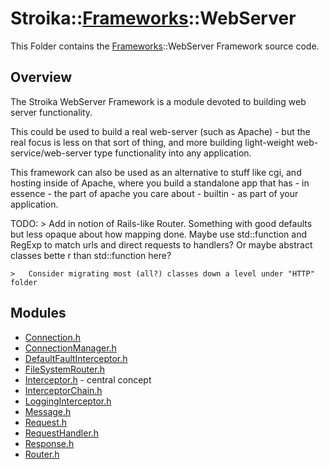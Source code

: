 # Stroika::[Frameworks](../ReadMe.md)::WebServer

This Folder contains the [Frameworks](../ReadMe.md)::WebServer Framework source code.

## Overview

The Stroika WebServer Framework is a module devoted to building web server functionality.

This could be used to build a real web-server (such as Apache) - but the real focus is less
on that sort of thing, and more building light-weight web-service/web-server type functionality
into any application.

This framework can also be used as an alternative to stuff like cgi, and hosting inside of Apache,
where you build a standalone app that has - in essence - the part of apache you care about -
builtin - as part of your application.

TODO: > Add in notion of Rails-like Router. Something with good defaults but less opaque about
how mapping done. Maybe use std::function and RegExp to match urls and direct requests
to handlers? Or maybe abstract classes bette r than std::function here?

    >	Consider migrating most (all?) classes down a level under "HTTP" folder

## Modules

- [Connection.h](Connection.h)
- [ConnectionManager.h](ConnectionManager.h)
- [DefaultFaultInterceptor.h](DefaultFaultInterceptor.h)
- [FileSystemRouter.h](FileSystemRouter.h)
- [Interceptor.h](Interceptor.h) - central concept
- [InterceptorChain.h](InterceptorChain.h)
- [LoggingInterceptor.h](LoggingInterceptor.h)
- [Message.h](Message.h)
- [Request.h](Request.h)
- [RequestHandler.h](RequestHandler.h)
- [Response.h](Response.h)
- [Router.h](Router.h)
